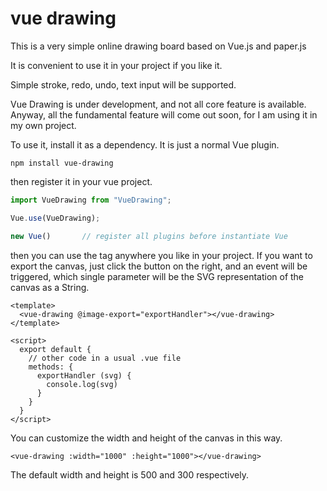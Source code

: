 # vue drawing

This is a very simple online drawing board based on Vue.js and paper.js

It is convenient to use it in your project if you like it.

Simple stroke, redo, undo, text input will be supported. 

Vue Drawing is under development, and not all core feature is available. Anyway, all the fundamental feature will come out soon, for I am using it in my own project. 

To use it, install it as a dependency. It is just a normal Vue plugin.

```shell script
npm install vue-drawing
```

then register it in your vue project.
```javascript
import VueDrawing from "VueDrawing";

Vue.use(VueDrawing);

new Vue()       // register all plugins before instantiate Vue
```

then you can use the tag anywhere you like in your project.
If you want to export the canvas, just click the button on the right, and an event 
will be triggered, which single parameter will be the SVG representation of the canvas as a String.
```vue
<template>
  <vue-drawing @image-export="exportHandler"></vue-drawing>
</template>

<script>
  export default {
    // other code in a usual .vue file
    methods: {
      exportHandler (svg) {
        console.log(svg)
      }
    }
  }
</script>
```

You can customize the width and height of the canvas in this way.
```vue
<vue-drawing :width="1000" :height="1000"></vue-drawing>
```
The default width and height is 500 and 300 respectively.
